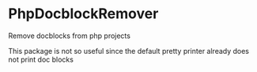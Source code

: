 # PhpDocblockRemover
Remove docblocks from php projects

This package is not so useful since the default pretty printer already does not print doc blocks
